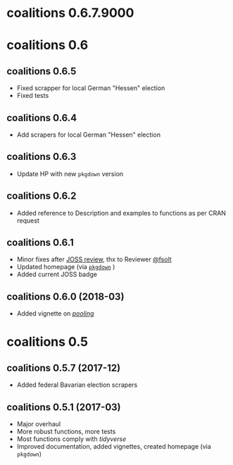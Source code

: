 # coalitions 0.6.7.9000

# coalitions 0.6

## coalitions 0.6.5
- Fixed scrapper for local German "Hessen" election
- Fixed tests


## coalitions 0.6.4
- Add scrapers for local German "Hessen" election

## coalitions 0.6.3
- Update HP with new `pkgdown` version

## coalitions 0.6.2

- Added reference to Description and examples to functions as per CRAN request

## coalitions 0.6.1

- Minor fixes after [JOSS review](http://joss.theoj.org/), thx to Reviewer
[@fsolt](https://github.com/fsolt)
- Updated homepage (via [`pkgdown`](http://pkgdown.r-lib.org/articles/pkgdown.html) )
- Added current JOSS badge

## coalitions 0.6.0 (2018-03)

- Added vignette on [*pooling*](../articles/pooling.html)


# coalitions 0.5

## coalitions 0.5.7 (2017-12)

- Added federal Bavarian election scrapers

## coalitions 0.5.1 (2017-03)

- Major overhaul
- More robust functions, more tests
- Most functions comply with *tidyverse*
- Improved documentation, added vignettes, created homepage (via `pkgdown`)
